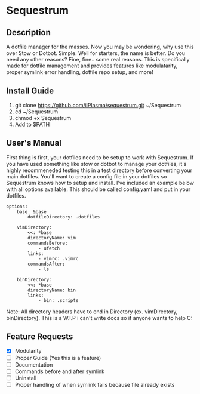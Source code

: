 # Sequestrum
## Description
A dotfile manager for the masses. Now you may be wondering, why use this over Stow or Dotbot. Simple.
Well for starters, the name is better. Do you need any other reasons? Fine, fine.. some real reasons.
This is specifically made for dotfile management and provides features like modulatarity, proper symlink
error handling, dotfile repo setup, and more!

## Install Guide
1. git clone https://github.com/iiPlasma/sequestrum.git ~/Sequestrum
2. cd ~/Sequestrum
3. chmod +x Sequestrum
4. Add to $PATH

## User's Manual
First thing is first, your dotfiles need to be setup to work with Sequestrum. If you have used something like
stow or dotbot to manage your dotfiles, it's highly recommeneded testing this in a test directory before converting
your main dotfiles. You'll want to create a config file in your dotfiles so Sequestrum knows how to setup and install.
I've included an example below with all options available. This should be called config.yaml and put in your dotfiles.
```
options:
    base: &base
        dotfileDirectory: .dotfiles

    vimDirectory:
        <<: *base
        directoryName: vim
        commandsBefore:
            - ufetch
        links:
            - vimrc: .vimrc
        commandsAfter:
            - ls

    binDirectory:
        <<: *base
        directoryName: bin
        links:
            - bin: .scripts 
```

Note: All directory headers have to end in Directory (ex. vimDirectory, binDirectory). This is a W.I.P i can't write docs
so if anyone wants to help C:

## Feature Requests
- [X] Modularity
- [ ] Proper Guide (Yes this is a feature)
- [ ] Documentation
- [ ] Commands before and after symlink
- [ ] Uninstall
- [ ] Proper handling of when symlink fails because file already exists
